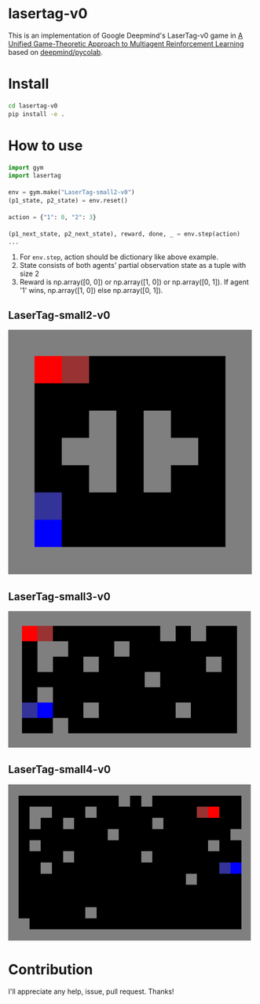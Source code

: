 # lasertag-v0

This is an implementation of Google Deepmind's LaserTag-v0 game in [A Unified Game-Theoretic Approach to Multiagent Reinforcement Learning](https://arxiv.org/abs/1711.00832) based on [deepmind/pycolab](https://github.com/deepmind/pycolab).

# Install
```bash
cd lasertag-v0
pip install -e .
```

# How to use
```python
import gym
import lasertag

env = gym.make("LaserTag-small2-v0")
(p1_state, p2_state) = env.reset()

action = {"1": 0, "2": 3}

(p1_next_state, p2_next_state), reward, done, _ = env.step(action)
...
```

1. For `env.step`, action should be dictionary like above example.
2. State consists of both agents' partial observation state as a tuple with size 2
3. Reward is np.array([0, 0]) or np.array([1, 0]) or np.array([0, 1]). If agent '1' wins, np.array([1, 0]) else np.array([0, 1]).

## LaserTag-small2-v0
![small2](figs/small2.png)

## LaserTag-small3-v0
![small4](figs/small3.png)

## LaserTag-small4-v0
![small4](figs/small4.png)

# Contribution
I'll appreciate any help, issue, pull request. Thanks!